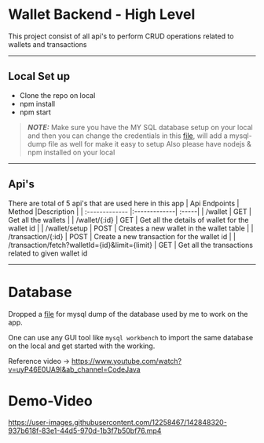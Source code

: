 # Wallet Backend - High Level

This project consist of all api's to perform CRUD operations related to wallets and transactions

---

## Local Set up

* Clone the repo on local
* npm install
* npm start

> **_NOTE:_** Make sure you have the MY SQL database setup on your local and then you can change the credentials in this [file](/app/config/db.config.js), will add a mysql-dump file as well for make it easy to setup
> Also please have nodejs & npm installed on your local

---

## Api's

There are total of 5 api's that are used here in this app
| Api Endpoints | Method        |Description  |
| :------------- |:-------------| :-----|
| /wallet      | GET | Get all the wallets |
| /wallet/{:id}      | GET      |   Get all the details of wallet for the wallet id |
| /wallet/setup | POST      |    Creates a new wallet in the wallet table |
| /transaction/{:id}      | POST      |   Create a new transaction for the wallet id |
| /transaction/fetch?walletId={id}&limit={limit} | GET | Get all the transactions related to given wallet id

---

# Database
Dropped a [file](Dump20211122.sql) for mysql dump of the database used by me to work on the app.

One can use any GUI tool like `mysql workbench` to import the same database on the local and get started with the working.

Reference video -> https://www.youtube.com/watch?v=uyP46E0UA9I&ab_channel=CodeJava

# Demo-Video

https://user-images.githubusercontent.com/12258467/142848320-937b618f-83e1-44d5-970d-1b3f7b50bf76.mp4



